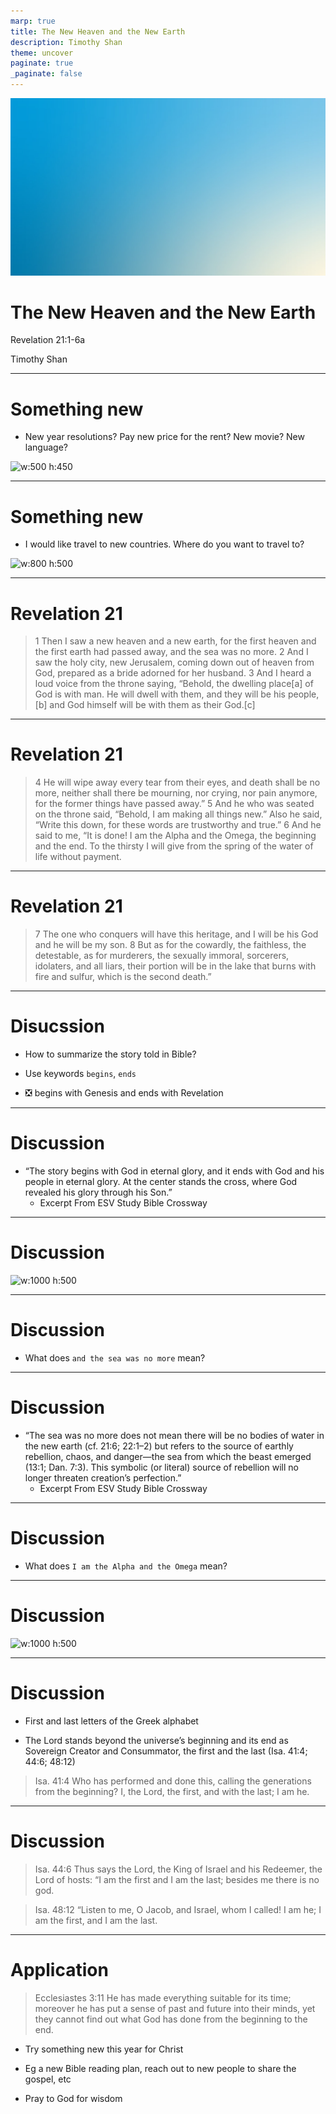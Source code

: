 ```yaml
---
marp: true
title: The New Heaven and the New Earth 
description: Timothy Shan
theme: uncover
paginate: true
_paginate: false
---
```


![bg](./assets/gradient.jpg)

# <!--fit--> The New Heaven and the New Earth

Revelation 21:1-6a

Timothy Shan

---

# Something new

- New year resolutions? Pay new price for the rent? New movie? New language? 

![w:500 h:450](https://user-images.githubusercontent.com/8708551/208352012-f9258d2c-6675-40aa-8c18-cc2a9f7ef995.png)

---

# Something new

- I would like travel to new countries. Where do you want to travel to?

![w:800 h:500](https://user-images.githubusercontent.com/8708551/208352534-a455f69a-f362-4ef2-8e7b-fbecf6460815.png)

---

# Revelation 21

> 1 Then I saw a new heaven and a new earth, for the first heaven and the first earth had passed away, and the sea was no more. 2 And I saw the holy city, new Jerusalem, coming down out of heaven from God, prepared as a bride adorned for her husband. 3 And I heard a loud voice from the throne saying, “Behold, the dwelling place[a] of God is with man. He will dwell with them, and they will be his people,[b] and God himself will be with them as their God.[c]

--- 

# Revelation 21

> 4 He will wipe away every tear from their eyes, and death shall be no more, neither shall there be mourning, nor crying, nor pain anymore, for the former things have passed away.” 5 And he who was seated on the throne said, “Behold, I am making all things new.” Also he said, “Write this down, for these words are trustworthy and true.” 6 And he said to me, “It is done! I am the Alpha and the Omega, the beginning and the end. To the thirsty I will give from the spring of the water of life without payment.

--- 

# Revelation 21

> 7 The one who conquers will have this heritage, and I will be his God and he will be my son. 8 But as for the cowardly, the faithless, the detestable, as for murderers, the sexually immoral, sorcerers, idolaters, and all liars, their portion will be in the lake that burns with fire and sulfur, which is the second death.”

---

# Disucssion 

- How to summarize the story told in Bible? 

- Use keywords `begins`, `ends`

- :negative_squared_cross_mark: begins with Genesis and ends with Revelation

---

# Discussion 

- “The story begins with God in eternal glory, and it ends with God and his people in eternal glory. At the center stands the cross, where God revealed his glory through his Son.”
   - Excerpt From ESV Study Bible Crossway

---

# Discussion 

![w:1000 h:500](https://user-images.githubusercontent.com/8708551/208354013-35e05117-02c3-48e3-842a-03d67d6262b9.png)

--- 

# Discussion 

- What does `and the sea was no more` mean? 

--- 

# Discussion 

- “The sea was no more does not mean there will be no bodies of water in the new earth (cf. 21:6; 22:1–2) but refers to the source of earthly rebellion, chaos, and danger—the sea from which the beast emerged (13:1; Dan. 7:3). This symbolic (or literal) source of rebellion will no longer threaten creation’s perfection.”
   - Excerpt From ESV Study Bible Crossway

--- 

# Discussion 

- What does `I am the Alpha and the Omega` mean? 

--- 

# Discussion 

![w:1000 h:500](https://user-images.githubusercontent.com/8708551/208356152-8956ef70-5d68-4bf1-a7c1-c75d7f7f2d31.png)

--- 

# Discussion 

- First and last letters of the Greek alphabet  

- The Lord stands beyond the universe’s beginning and its end as Sovereign Creator and Consummator, the first and the last (Isa. 41:4; 44:6; 48:12)

> Isa. 41:4 Who has performed and done this,
    calling the generations from the beginning?
I, the Lord, the first,
    and with the last; I am he.

--- 

# Discussion 

> Isa. 44:6 Thus says the Lord, the King of Israel
    and his Redeemer, the Lord of hosts:
“I am the first and I am the last;
    besides me there is no god.

> Isa. 48:12 “Listen to me, O Jacob,
    and Israel, whom I called!
I am he; I am the first,
    and I am the last.

--- 

# Application 

> Ecclesiastes 3:11 He has made everything suitable for its time; moreover he has put a sense of past and future into their minds, yet they cannot find out what God has done from the beginning to the end.

- Try something new this year for Christ 

- Eg a new Bible reading plan, reach out to new people to share the gospel, etc

- Pray to God for wisdom 

